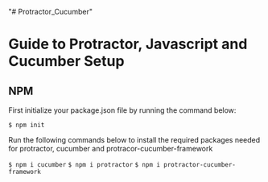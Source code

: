 "# Protractor_Cucumber" 

Guide to Protractor, Javascript and Cucumber Setup
==================================================

NPM
----
First initialize your package.json file by running the command below:

`$ npm init`

Run the following commands below to install the required packages needed
for protractor, cucumber and protracor-cucumber-framework

`$ npm i cucumber`
`$ npm i protractor`
`$ npm i protractor-cucumber-framework`
